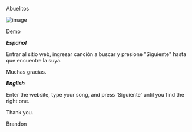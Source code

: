 Abuelitos

![image](https://res.cloudinary.com/daynclfo8/image/upload/v1732665477/elder.png)

[Demo](https://www.youtube.com/watch?v=VXR-ek3Ez50)

_**Español**_

Entrar al sitio web, ingresar canción a buscar y presione "Siguiente" hasta que encuentre la suya.

Muchas gracias.

_**English**_

Enter the website, type your song, and press 'Siguiente' until you find the right one.

Thank you.

Brandon
